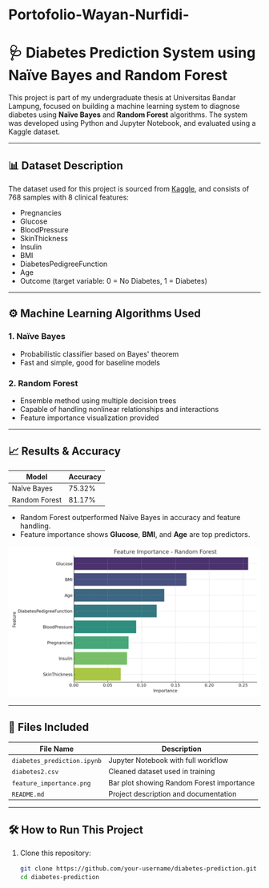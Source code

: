 # Portofolio-Wayan-Nurfidi-
# 🩺 Diabetes Prediction System using Naïve Bayes and Random Forest

This project is part of my undergraduate thesis at Universitas Bandar Lampung, focused on building a machine learning system to diagnose diabetes using **Naïve Bayes** and **Random Forest** algorithms. The system was developed using Python and Jupyter Notebook, and evaluated using a Kaggle dataset.

---

## 📊 Dataset Description

The dataset used for this project is sourced from [Kaggle](https://www.kaggle.com/datasets), and consists of 768 samples with 8 clinical features:

- Pregnancies
- Glucose
- BloodPressure
- SkinThickness
- Insulin
- BMI
- DiabetesPedigreeFunction
- Age  
- Outcome (target variable: 0 = No Diabetes, 1 = Diabetes)

---

## ⚙️ Machine Learning Algorithms Used

### 1. Naïve Bayes
- Probabilistic classifier based on Bayes' theorem
- Fast and simple, good for baseline models

### 2. Random Forest
- Ensemble method using multiple decision trees
- Capable of handling nonlinear relationships and interactions
- Feature importance visualization provided

---

## 📈 Results & Accuracy

| Model         | Accuracy |
|---------------|----------|
| Naïve Bayes   | 75.32%   |
| Random Forest | 81.17%   |

- Random Forest outperformed Naïve Bayes in accuracy and feature handling.
- Feature importance shows **Glucose**, **BMI**, and **Age** are top predictors.

![Feature Importance](feature_importance.png)

---

## 📂 Files Included

| File Name                      | Description                                |
|-------------------------------|--------------------------------------------|
| `diabetes_prediction.ipynb`   | Jupyter Notebook with full workflow        |
| `diabetes2.csv`               | Cleaned dataset used in training           |
| `feature_importance.png`      | Bar plot showing Random Forest importance  |
| `README.md`                   | Project description and documentation      |

---

## 🛠️ How to Run This Project

1. Clone this repository:
   ```bash
   git clone https://github.com/your-username/diabetes-prediction.git
   cd diabetes-prediction

